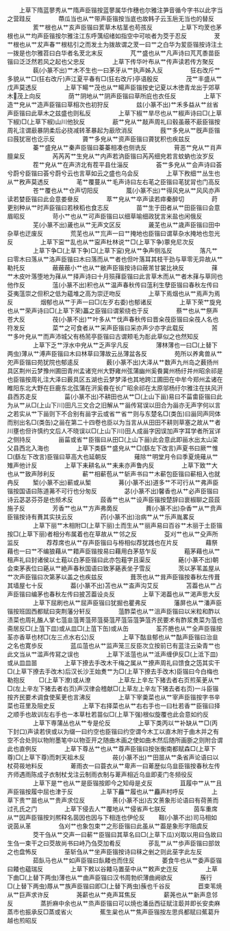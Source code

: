 <!-- { "loadSidebar": true } -->
　　上草下隋蓝蓼秀从艹隋声臣锴按蓝蓼属华作穗也尔雅注芛音循今字书以此字当之营跬反
　　
　　蔕瓜当也从艹带声臣锴按当底也故韩子云玉巵无当也的替反
　　
　　荄艹根也从艹亥声臣锴曰荄草木枯茎也苟孩反
　　
　　上草下均茇也茅根也从艹均声臣锴按尔雅注江东呼蕅绍绪如指空中可啖者为茭于忍反
　　
　　茇艹根也从艹犮声春艹根枯引之而发土为拨故谓之茇一曰艹之白华为苃臣锴按诗注土一拨是也尔雅苕曰白华者名茇北末反
　　
　　芃艹盛也从艹凡声诗曰芃芃黍苗臣锴曰泛泛然若风之起也父忠反
　　
　　上草下传华叶布从艹传声读若传方聚反
　　
　　蓻(小篆不出)艹木不生也一曰茅牙从艹执声姊入反
　　
　　狂右改斤艹多貌从艹□(狂右改斤)声江夏平春有□(狂右改斤)亭语殷反
　　
　　茂艹丰盛从艹戊声莫透反
　　
　　上草下畼艹茂也从艹畼声臣锴按史记夏以木徳青龙出于郊草木茂上向反
　　
　　荫艹阴地从艹阴声臣锴曰草所庇也衣任反
　　
　　上草下造艹皃从艹造声臣锴曰草相次也初狩反
　　
　　兹(小篆不出)艹禾多益从艹丝省声臣锴曰此草木之兹盛也则私反
　　
　　上草下椒艹旱尽也从艹椒声诗曰□(上草下椒)□(上草下椒)山川他狄反
　　
　　藃艹皃从艹敲声周礼曰毂虽蔽不藃臣锴按周礼注谓藃暴阴柔后必挠减转革暴起为藃欣消反
　　
　　蔇艹多皃从艹旣声臣锴曰蔇犹宻也讫示反
　　
　　薋艹多皃从艹资声臣锴曰薋犹积也疾兹反
　　
　　蓁艹盛皃从艹秦声臣锴曰蓁蓁相凑也侧诜反
　　
　　莦恶艹皃从艹肖声膻枲反
　　
　　芮芮芮艹生皃从艹内声若汭臣锴曰芮芮细皃若言蚊蚋也汝岁反
　　
　　茬艹皃从艹在声济北有茬平县仕淄反
　　
　　荟艹多皃从艹会声诗曰荟兮蔚兮臣锴曰荟兮蔚兮云也言草如云之盛也乌会反
　　
　　上草下敄细艹丛生也从艹敄声莫透反
　　
　　芼艹覆蔓从艹毛声诗曰左右芼之臣锴曰芼犹冐也门高反
　　
　　苍艹覆也从艹仓声切阳反
　　
　　葻(小篆不出)艹得风皃从艹风风亦声读若婪臣锴曰此会意娄叄反
　　
　　萃艹皃从艹卒声读若瘁秦醉切
　　
　　莳更别种从艹时声臣锴曰若秧稻也食志反
　　
　　苗艹生于田者从艹田臣锴曰会意眉昭反
　　
　　苛小艹也从艹可声臣锴曰以细草喻细政犹言米盐也闲俄反
　　
　　芜(小篆不出)薉也从艹无声文区反
　　
　　薉芜也从艹歳声臣锴曰田中杂草也迂废反
　　
　　荒芜也从艹巟声一曰艹掩地也臣锴曰谓草杂水掩地也忽光反
　　
　　上草下寍艹乱也从艹寍声杜林说艹□(上草下争)薴皃尼次反
　　
　　上草下争□(上草下争)□(上草下寍)皃从艹争声侧泓反
　　
　　落凡艹曰零木曰落从艹洛声臣锴曰木曰落而从艹者也但叶落耳其枝干劲与草零无异故从艹勒托反
　　
　　蔽蔽蔽小艹也从艹敝声臣锴按诗曰蔽芾甘裳比袂反
　　
　　萚艹木皮叶落堕地为萚从艹择声诗曰十月殒萚臣锴曰此言草木而从艹者木萚与草同也他作反
　　
　　蕰(小篆不出)积也从艹温声春秋传曰蕰利生孽臣锴曰春秋左传曰芟夷蕰崇之但积之低为藴堆之高为崇迂吻反
　　
　　上草下焉烟也从艹焉声为焉反
　　
　　烟郁也从艹于声一曰□(左歹右委)也郁诸反
　　
　　上草下荣艹旋皃也从艹荣声诗曰□(上草下荣)藟之臣锴曰谓萦绕也于反
　　
　　蔡艹也从艹祭声苍大反
　　
　　茷(小篆不出)艹叶多从艹伐声春秋传曰晋籴茷臣锴曰籴茷人名也符发反
　　
　　菜艹之可食者从艹采声臣锴曰采亦声少亦字此载反
　　
　　荋艹多叶皃从艹而声沛城父有杨荋亭臣锴曰古谓颊毛为耏此草似之也然知反
　　
　　上草下乏艹浮水中皃从艹乏声孚凡反
　　
　　薄林薄也一曰□(上替下两虫)薄从艹溥声臣锴曰木曰林草曰薄故云丛薄盆各反
　　
　　苑所以养禽兽从艹夗声臣锴曰苑犹院也郁逺反
　　
　　薮(小篆不出)大泽从艹数声九州岛之薮扬州具区荆州云梦豫州圃田青州孟诸兖州大野雍州弦蒲幽州奚飬冀州杨纡并州昭余祁是也臣锴按周礼注大泽曰薮具区五湖也云梦梦泽也其地跨江圃田在中牟今郑州孟诸在睢阳东北大野在巨鹿东北弦蒲在汧奚飬在长广昭余祁在太原邬杨纡尔雅注在扶风汧县西苏走反
　　
　　菑(小篆不出)不耕田也从艹□(上山下甾)易曰不菑畬臣锴曰此为从艹从□(上山下川)田凡三文合之旧解从艹甾传冩误以田合为甾亦无声字何以言之若实从艹下甾则下不合别有甾字云或省艹省艹则与东楚名□(类缶)曰甾同声同体而别出名□(类缶)之甾在第二十四卷也臣以为当言从从田田不耕则草塞之故从艹者川壅也但许慎约文后人不晓误以□(上山下川)田人成甾字因误加声字耳学者所冝详之侧持反
　　
　　甾菑或省艹臣锴曰从田□(上山下甾)此会意此即甾水出太山梁父县西北入海也
　　
　　上草下类繇艹盛皃从艹□(繇左下改言)声夏书曰厥艹惟□(繇左下改言)臣锴曰草高大也延朝反
　　
　　薙除艹明堂月令曰季夏焼薙从艹雉声他计反
　　
　　上草下耒耕名从艹耒耒亦声鲁内反
　　
　　上草下致艹大也从艹致声陟利反
　　
　　蔪艹相蔪苞从艹斩声书曰艹木蔪包臣锴曰蔪相入也就冉反
　　椠(小篆不出)蔪或从椠
　　
　　茀(小篆不出)道多艹不可行从艹弗声臣锴按国语曰陈道茀不可行也分匆反
　　
　　苾(小篆不出)馨香也从艹必声臣锴曰诗云苾苾芬芬是也频术反
　　
　　蔎香艹也从艹设声臣锴按楚辞曰褱椒聊之蔎蔎施子反
　　
　　芳香艹也从艹方声弗啇反
　　
　　蕡(小篆不出)杂香艹从艹贲声臣锴按诗有蕡其实扶云反
　　
　　药(小篆不出)治病艹从艹乐声胤畧反
　　
　　上草下丽艹木相附□(上草下丽)土而生从艹丽声易曰百谷艹木丽于土臣锴按□(上草下丽)者相分布属着也在草故从艹邻之反
　　
　　芟刈艹也从艹殳声所监反
　　
　　荐荐席也从艹存声臣锴曰与栫相似荐犹践也在片反
　　
　　藉祭藉也一曰艹不编狼藉从艹耤声臣锴按易曰藉用白茅慈乍反
　　
　　蒩茅藉也从艹租声礼曰封诸侯以土蒩以白茅臣锴曰此亦包蒩字且渠反
　　
　　蕝(小篆不出)朝会束茅表位曰蕝从艹絶声春秋国语曰致茅蕝表坐子雪反
　　
　　茨以茅苇盖屋从艹次声臣锴曰次第茅以盖之也疾兹反
　　
　　葺茨也从艹咠声臣锴按春秋左传葺其墙屋七十反
　　
　　葢(小篆不出)苫也从艹盇声沟艾反
　　
　　苫葢也从艹占声臣锴曰编茅也春秋左传曰披苫葢设炎反
　　
　　上草下渇葢也从艹渇声思大反
　　
　　上草下屈刷也从艹屈声臣锴曰犹掘也瞿弗反
　　
　　藩屏也从艹潘声臣锴按班固西都赋曰突荆藩分轩反
　　
　　菹酢菜也从艹沮声臣锴曰以米粒和酢以渍菜也周礼醢人掌七菹韭菹菁菹茒菹葵菹芹菹菭菹笋菹齐民要术有酢浆煑菜为菹也斋居反□(上菹下皿)或从皿□(上菹下缶)或从缶
　　
　　荃芥脃也从艹全声臣锴按荃亦香草也材□(左三点水右公)反
　　
　　上草下酤韭郁也从艹酤声臣锴曰治韭之名也寛歩反
　　
　　蓝瓜菹也从艹监声笼三反臣次立按前已有蓝注云染青艹也此文当从艹滥声传冩之误也
　　
　　上草下泜菹也从艹泜声缠伊反□(上泜下皿)或从皿皿噐
　　
　　上草下撩去手改木干梅之属从艹撩声周礼曰馈食之笾其实干□(上草下撩去手改木)后汉长沙王始煑艹为□(上草下撩去手改木)臣锴曰今白梅也勒抱反
　　□(上草下潦)或从潦
　　
　　上草左上辛左下猪去者右页煎茱茰从艹□(左上辛左下猪去者右页)声汉律会稽献□(上草左上辛左下猪去者右页)一斗臣锴按齐民要术调食使茱茰也言沸反
　　
　　上草下宰羮菜也从艹宰声臣锴按字书辛菜也荘里及阻史反
　　
　　上草下右择菜也从艹右右手也一曰杜若香艹臣锴曰择之顺手也故训左右手也一本草杜若苗似□(上草下强)根似旋覆也此会意如约反
　　
　　上草下専蒲丛也从艹专是伦反
　　
　　上草下类丙以艹补缺从艹□(丙下封口)声读若侠或以为缀一曰约空也臣锴曰约空谓今木工以直木附于曲木并之有空不合处则以物附墨笔中以物亚开之随曲木画之使如曲木然后随所画斵之则附合谓此也直例反
　　
　　上草下尊丛艹也从艹尊声臣锴曰按张衡南都赋森□(上草下尊)□(上草下尊)而刺天祖木反
　　
　　莜(小篆不出)艹田噐从艹条省声论语曰以杖荷莜地料反
　　
　　萆雨衣一曰蓑衣从艹卑声一曰萆歴似乌韭臣锴按春秋左传齐师遇雨陈成子衣制杖戈注云制雨衣制与萆声相近乌韭即麦门冬频役反
　　
　　上草下是艹也从艹是臣锴按即今之知母是攴反
　　
　　苴履中艹从艹且声臣锴按履中屈也津于反
　　
　　上草下麤艹履也从艹麤声村呼反
　　
　　上草下贵艹噐也从艹贵声求位反
　　
　　蒉(小篆不出)古文蒉象形论语曰有荷蒉而过孔氏之门
　　
　　上草下侵去人艹覆地从艹侵省声七朕反
　　
　　茵车重席从艹因声臣锴按刘熈释名茵因也因与下相连也伊伦反
　　鞇(小篆不出)司马相如说茵从革
　　
　　刍刈艹也象包束艹之形臣锴曰此虽从艹葢是象形字阻虞反
　　
　　茭干刍从艹交声一曰蔪艹臣锴曰其草名曰□(上草下瓜)刈取以用曰刍故曰生刍一束干之曰茭故尚书曰峙乃刍茭加肴反
　　
　　荹乱艹从艹歩声臣锴曰部敛之也盘怖反
　　
　　莝斩刍从艹坐声臣锴按诗曰秣之剉之则此莝字此左反
　　
　　茹飤马也从艹如声臣锴曰飤餧也而住反
　　
　　萎食牛也从艹委声臣锴曰餧也藴瑞反
　　
　　上草下敕以谷餧马置莝中从艹敕声史迮反
　　
　　上草下曲□(上替下两虫)薄也从艹曲声臣锴曰汉书周勃织薄曲阙欲反
　　
　　蔟行□(上替下两虫)蓐从艹族声臣锴曰即□(上替下两虫)蔟也千谷反
　　
　　苣束苇焼从艹巨声求许反
　　
　　荛薪也从艹尭声耳焦反
　　
　　薪荛也从艹新声息邻反
　　
　　蒸折麻中余也从艹烝声臣锴曰可以焼也潘岳西征赋注菆并即长安卖麻蒸市也振承反□蒸或省火
　　
　　蕉生枲也从艹焦声臣锴按左思呉都赋曰蕉葛升越也煎昭反
　　
